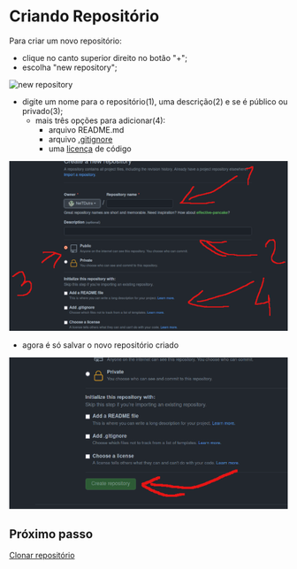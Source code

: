 # Criando Repositório

Para criar um novo repositório:

- clique no canto superior direito no botão "+";
- escolha "new repository";

![new repository](https://github.com/NeiTDutra/dio-git-beginner/blob/main/images/novoReposit%C3%B3rio.png)

- digite um nome para o repositório(1), uma descrição(2) e se é público ou privado(3);
    - mais três opções para adicionar(4):
        - arquivo README.md
        - arquivo [.gitignore](https://docs.github.com/pt/github/getting-started-with-github/getting-started-with-git/ignoring-files)
        - uma [licença](https://docs.github.com/pt/github/creating-cloning-and-archiving-repositories/creating-a-repository-on-github/licensing-a-repository) de código

![atributes](https://github.com/NeiTDutra/dio-git-beginner/blob/main/images/atributosRepositorio.png)

- agora é só salvar o novo repositório criado

![salvar](https://github.com/NeiTDutra/dio-git-beginner/blob/main/images/salvarNovoRepositorio.png)

## Próximo passo

[Clonar repositório]()
